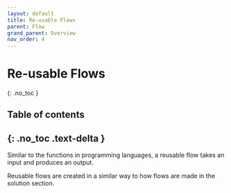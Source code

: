 ```yaml
---
layout: default
title: Re-usable Flows
parent: Flow
grand_parent: Overview
nav_order: 4
---
```


# Re-usable Flows
{: .no_toc }

## Table of contents
{: .no_toc .text-delta }
---
Similar to the functions in programming languages, a reusable flow takes an input and produces an output.

Reusable flows are created in a similar way to how flows are made in the solution section.
